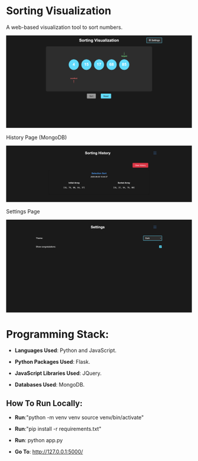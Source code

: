 # Sorting Visualization

A web-based visualization tool to sort numbers.

![Sorting image](https://raw.githubusercontent.com/al11588/sortingvisualization/master/Sorting.png)

History Page (MongoDB)

![History image](https://raw.githubusercontent.com/al11588/sortingvisualization/master/History.png)

Settings Page

![Setting image](https://raw.githubusercontent.com/al11588/sortingvisualization/master/Settings.png)

# Programming Stack: 


*	**Languages Used**: Python and JavaScript.

*	**Python Packages Used**: Flask.

*	**JavaScript Libraries Used**: JQuery.

*	**Databases Used**: MongoDB.



## How To Run Locally:

* 	**Run**:"python -m venv venv source venv/bin/activate" 

* 	**Run**:"pip install -r requirements.txt"

* 	**Run**: python app.py

* 	**Go To**: http://127.0.0.1:5000/ 